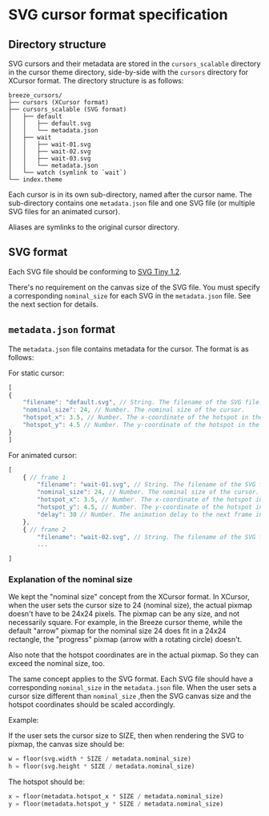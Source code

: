 # SVG cursor format specification

## Directory structure

SVG cursors and their metadata are stored in the `cursors_scalable` directory
in the cursor theme directory, side-by-side with the `cursors` directory for
XCursor format. The directory structure is as follows:

```plain
breeze_cursors/
├── cursors (XCursor format)
├── cursors_scalable (SVG format)
│   ├── default
│   │   ├── default.svg
│   │   └── metadata.json
│   ├── wait
│   │   ├── wait-01.svg
│   │   ├── wait-02.svg
│   │   ├── wait-03.svg
│   │   └── metadata.json
│   └── watch (symlink to `wait`)
└── index.theme
```

Each cursor is in its own sub-directory, named after the cursor name. The sub-directory
contains one `metadata.json` file and one SVG file (or multiple SVG files for an animated cursor).

Aliases are symlinks to the original cursor directory.

## SVG format

Each SVG file should be conforming to [SVG Tiny 1.2](https://www.w3.org/TR/SVGTiny12/).

There's no requirement on the canvas size of the SVG file. You must specify a corresponding
`nominal_size` for each SVG in the `metadata.json` file. See the next section for details.

## `metadata.json` format

The `metadata.json` file contains metadata for the cursor. The format is as follows:

For static cursor:

```js
[
{
    "filename": "default.svg", // String. The filename of the SVG file.
    "nominal_size": 24, // Number. The nominal size of the cursor.
    "hotspot_x": 3.5, // Number. The x-coordinate of the hotspot in the nominal size.
    "hotspot_y": 4.5 // Number. The y-coordinate of the hotspot in the nominal size.
}
]
```

For animated cursor:

```js
[
    { // frame 1
        "filename": "wait-01.svg", // String. The filename of the SVG file.
        "nominal_size": 24, // Number. The nominal size of the cursor.
        "hotspot_x": 3.5, // Number. The x-coordinate of the hotspot in the nominal size.
        "hotspot_y": 4.5, // Number. The y-coordinate of the hotspot in the nominal size.
        "delay": 30 // Number. The animation delay to the next frame in milliseconds.
    },
    { // frame 2
        "filename": "wait-02.svg", // String. The filename of the SVG file.
        ...

]
```

### Explanation of the nominal size

We kept the "nominal size" concept from the XCursor format. In XCursor, when the user sets the cursor size to 24 (nominal size), the actual pixmap doesn't have to be 24x24 pixels. The pixmap can be any size, and
not necessarily square. For example, in the Breeze cursor theme, while the default "arrow" pixmap for
the nominal size 24 does fit in a 24x24 rectangle, the "progress" pixmap (arrow with a rotating circle)
doesn't.

Also note that the hotspot coordinates are in the actual pixmap. So they can exceed the nominal size, too.

The same concept applies to the SVG format. Each SVG file should have a corresponding `nominal_size` in the `metadata.json` file. When the user sets a cursor size different than `nominal_size` ,then the SVG canvas
size and the hotspot coordinates should be scaled accordingly.

Example:

If the user sets the cursor size to SIZE, then when rendering the SVG to pixmap, the canvas size
should be:

```python
w = floor(svg.width * SIZE / metadata.nominal_size)
h = floor(svg.height * SIZE / metadata.nominal_size)
```

The hotspot should be:

```python
x = floor(metadata.hotspot_x * SIZE / metadata.nominal_size)
y = floor(metadata.hotspot_y * SIZE / metadata.nominal_size)
```

